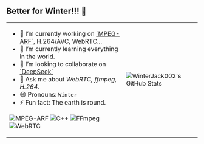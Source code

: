 ## Better for Winter!!! 👋

<table>
  <tr>
    <td>
      <ul>
        <li>🔭 I’m currently working on <a href="https://www.mpeg.org/standards/MPEG-I/39/">`MPEG-ARF`</a>, H.264/AVC, WebRTC...</li>
        <li>🌱 I’m currently learning everything in the world.</li>
        <li>👯 I’m looking to collaborate on <a href="https://chat.deepseek.com/">`DeepSeek`</a></li>
        <li>💬 Ask me about <i>WebRTC, ffmpeg, H.264</i>.</li>
        <li>😄 Pronouns: <code>Winter</code></li>
        <li>⚡ Fun fact: The earth is round.</li>
      </ul>
      <!-- 在介绍下面嵌入徽章 -->
      <p>
          <img src="https://img.shields.io/badge/MPEG--ARF-FF6600?style=flat-square&logo=mpeg&logoColor=white" alt="MPEG-ARF">
          <img src="https://img.shields.io/badge/C++-00599C?style=flat&logo=c%2B%2B&logoColor=white" alt="C++">
          <img src="https://img.shields.io/badge/FFmpeg-007ACC?style=flat&logo=ffmpeg&logoColor=white" alt="FFmpeg">
          <img src="https://img.shields.io/badge/WebRTC-008000?style=flat&logo=webrtc&logoColor=white" alt="WebRTC">
      </p>
    </td>
    <td>
      <img src="https://github-readme-stats.vercel.app/api?username=WinterJack002&show_icons=true&theme=vue" alt="WinterJack002's GitHub Stats">
    </td>
  </tr>
</table>


<!--
**WinterJack002/WinterJack002** is a ✨ _special_ ✨ repository because its `README.md` (this file) appears on your GitHub profile.

Here are some ideas to get you started:

- 🔭 I’m currently working on [`MPEG-ARF`](https://www.mpeg.org/standards/MPEG-I/39/), H.264/AVC, WebRTC...
- 🌱 I’m currently learning everything in the word.
- 👯 I’m looking to collaborate on [`DeepSeek`](https://chat.deepseek.com/)
- 💬 Ask me about *WebRTC*, *ffmpeg*, *H.264*.
- 😄 Pronouns: `Winter`
- ⚡ Fun fact: The earch is round.

![C++](https://img.shields.io/badge/C++-F7DF1E?style=flat&logo=C++&logoColor=black)
![FFmpeg](https://img.shields.io/badge/FFmpeg-00ADD8?style=flat&logo=FFmpeg&logoColor=white)
![WebRTC](https://img.shields.io/badge/WebRTC-008000?style=flat&logo=webrtc&logoColor=white)

### 📊 GitHub Stats
![WinterJack002's GitHub Stats](https://github-readme-stats.vercel.app/api?username=WinterJack002&show_icons=true&theme=vue)

![WinterJack002's Contribution Stats](https://github-readme-streak-stats.herokuapp.com/?user=WinterJack002&theme=vue)
![Top Langs](https://github-readme-stats.vercel.app/api/top-langs/?username=WinterJack002&layout=compact&theme=vue)
-->
